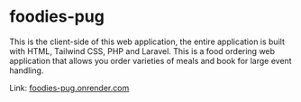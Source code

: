 ﻿# foodies-pug
 This is the client-side of this web application, the entire application is built with HTML, Tailwind CSS, PHP and Laravel.
This is a food ordering web application that allows you order varieties of meals and book for large event handling.

Link: <a href="foodies-pug.onrender.com">foodies-pug.onrender.com</a>
